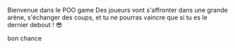Bienvenue dans le POO game
Des joueurs vont s'affronter dans une grande arène, s'échanger des coups, et tu ne pourras vaincre que si tu es le dernier debout ! 😎

bon chance
